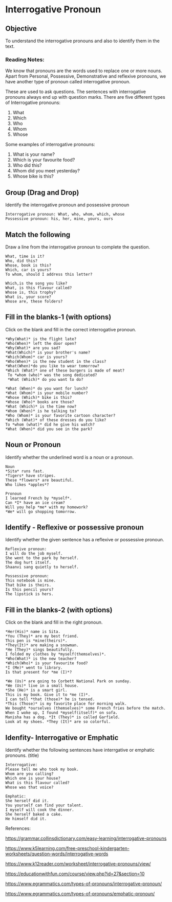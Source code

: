 # Interrogative Pronoun 

## Objective
To understand the interrogative pronouns and also to identify them in the text.

### Reading Notes: 

We know that pronouns are the words used to replace one or more nouns. Apart from Personal, Possessive, Demonstrative and reflexive pronouns, we have another type of pronoun called interrogative pronoun.

These are used to ask questions. The sentences with interrogative pronouns always end up with question marks. There are five different types of Interrogative pronouns:

1. What
2. Which
3. Who
4. Whom
5. Whose

Some examples of interrogative pronouns: 

1. What is your name?
2. Which is your favourite food?
3. Who did this?
4. Whom did you meet yesterday?
5. Whose bike is this?


## Group (Drag and Drop)

Identify the interrogative pronoun and possessive pronoun

```
Interrogative pronoun: What, who, whom, which, whose
Possessive pronoun: his, her, mine, yours, ours
```

## Match the following 

Draw a line from the interrogative pronoun to complete the question.

```
What, time is it?
Who, did this?
Whose, book is this?
Which, car is yours?
To whom, should I address this letter?
```

```
Which,is the song you like?
What, is this flavour called?
Whose is, this trophy?
What is, your score?
Whose are, these folders?
```

## Fill in the blanks-1 (with options) 

Click on the blank and fill in the correct interrogative pronoun.

```
*Why(What)* is the flight late?
*Who(When)* left the door open?
*Why(What)* are you sad?
*What(Which)* is your brother's name?
*Which(Whom)* car is yours?
*Who(When)* is the new student in the class?
*What(When)*do you like to wear tomorrow?
*Which (What)* one of these burgers is made of meat?
 To *whom (who)* was the song dedicated?
 *What (Which)* do you want to do?
```

```
*What (When)* do you want for lunch?
*What (Whom)* is your mobile number?
*Whose (Which)* bike is this?
*Whose (Who)* books are those?
*What (Which)* is the time now?
*Whom (When)* is he talking to?
*Who (Whom)* is your favorite cartoon character?
*Which (What)* of these dresses do you like?
To *whom (what)* did he give his watch?
*What (When)* did you see in the park?
```



## Noun or Pronoun 

Identify whether the underlined word is a noun or a pronoun.

```
Noun
*Sita* runs fast.
*Tigers* have stripes.
These *flowers* are beautiful.
Who likes *apples*?

Pronoun
I learned French by *myself*.
Can *I* have an ice cream?
Will you help *me* with my homework?
*We* will go shopping tomorrow.
```

## Identify - Reflexive or possessive pronoun

Identify whether the given sentence has a reflexive or possessive pronoun.

```
Reflexive pronoun:
I will do the job myself.
She went to the park by herself.
The dog hurt itself.
Shaanvi sang quietly to herself.

Possessive pronoun:
This notebook is mine.
That bike is theirs.
Is this pencil yours?
The lipstick is hers.
```

## Fill in the blanks-2 (with options)

Click on the blank and fill in the right pronoun.

```
*Her(His)* name is Sita.
*You (They)* are my best friend.
This pen is *mine(theirs)*.
*They(It)* are making a snowman.
*He (They)* sings beautifully.
I folded my clothes by *myself(themselves)*.
*Who(What)* is the new teacher?
*Which(Who)* is your favourite food?
*I (Me)* went to library.
Is that present for *me (I)*?
```

```
*We (Us)* are going to Corbett National Park on sunday.
*We (Us)* live in a small house.
*She (He)* is a smart girl.
This is my book. Give it to *me (I)*.
I can tell *that (those)* he is tensed.
*This (Those)* is my favorite place for morning walk.
We bought *ourselves (themselves)* some French fries before the match.
When I woke up, I found *myself(itself)* on sofa.
Manisha has a dog. *It (They)* is called Garfield.
Look at my shoes. *They (It)* are so colorful.
```

## Idenfity- Interrogative or Emphatic

Identify whether the following sentences have interrgative or emphatic pronouns. (title)
```
Interrogative:
Please tell me who took my book.
Whom are you calling?
Which one is your house?
What is this flavour called?
Whose was that voice?

Emphatic:
She herself did it.
You yourself can find your talent.
I myself will cook the dinner.
She herself baked a cake.
He himself did it.
```


References: 

https://grammar.collinsdictionary.com/easy-learning/interrogative-pronouns

https://www.k5learning.com/free-preschool-kindergarten-worksheets/question-words/interrogative-words

https://www.k12reader.com/worksheet/interrogative-pronouns/view/

https://educationwithfun.com/course/view.php?id=27&section=10

https://www.egrammatics.com/types-of-pronouns/interrogative-pronoun/

https://www.egrammatics.com/types-of-pronouns/emphatic-pronoun/





